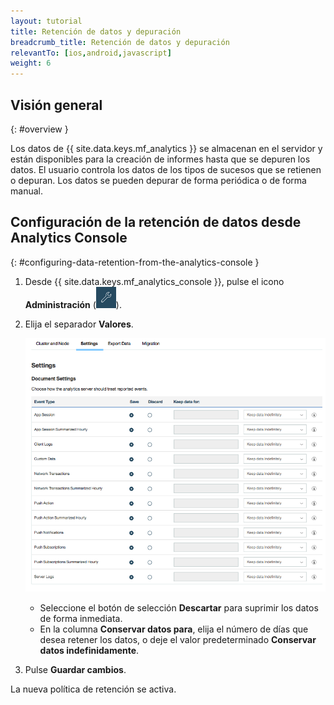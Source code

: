 ```yaml
---
layout: tutorial
title: Retención de datos y depuración
breadcrumb_title: Retención de datos y depuración
relevantTo: [ios,android,javascript]
weight: 6
---
```

<!-- NLS_CHARSET=UTF-8 -->
## Visión general
{: #overview }

Los datos de {{ site.data.keys.mf_analytics }} se almacenan en el servidor y están disponibles para la creación de informes hasta que se depuren los datos. El usuario controla los datos de los tipos de sucesos que se retienen o depuran. Los datos se pueden depurar de forma periódica o de forma manual.

## Configuración de la retención de datos desde Analytics Console
{: #configuring-data-retention-from-the-analytics-console }

1. Desde {{ site.data.keys.mf_analytics_console }}, pulse el icono **Administración** (<img  alt="icono de una llave" style="margin:0;display:inline" src="wrench.png"/>).
2. Elija el separador **Valores**.

   ![Configuración de la retención de datos](analytics_console_data_retention.png)

   * Seleccione el botón de selección **Descartar** para suprimir los datos de forma inmediata.
   * En la columna **Conservar datos para**, elija el número de días que desea retener los datos, o deje el valor predeterminado **Conservar datos indefinidamente**.

3. Pulse **Guardar cambios**.

La nueva política de retención se activa.
